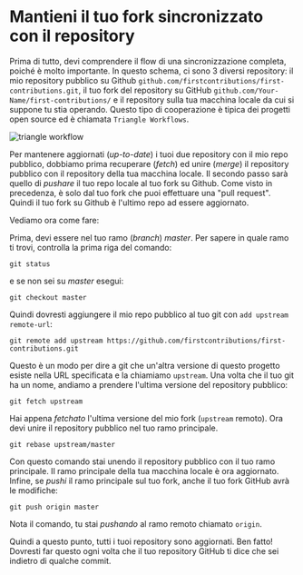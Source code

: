 # Mantieni il tuo fork sincronizzato con il repository

Prima di tutto, devi comprendere il flow di una sincronizzazione completa, poiché è molto importante. In questo schema, ci sono 3 diversi repository: il mio repository pubblico su Github `github.com/firstcontributions/first-contributions.git`, il tuo fork del repository su GitHub `github.com/Your-Name/first-contributions/` e il repository sulla tua macchina locale da cui si suppone tu stia operando. Questo tipo di cooperazione è tipica dei progetti open source ed è chiamata `Triangle Workflows`.

<img style="float;" src="../../assets/triangle_workflow.png" alt="triangle workflow" />

Per mantenere aggiornati (*up-to-date*) i tuoi due repository con il mio repo pubblico, dobbiamo prima recuperare (*fetch*) ed unire (*merge*) il repository pubblico con il repository della tua macchina locale. Il secondo passo sarà quello di *pushare* il tuo repo locale al tuo fork su Github. Come visto in precedenza, è solo dal tuo fork che puoi effettuare una "pull request". Quindi il tuo fork su Github è l'ultimo repo ad essere aggiornato.

Vediamo ora come fare:  

Prima, devi essere nel tuo ramo (*branch*) *master*. Per sapere in quale ramo ti trovi, controlla la prima riga del comando:  
```
git status
```
e se non sei su *master* esegui:  
```
git checkout master
```
Quindi dovresti aggiungere il mio repo pubblico al tuo git con `add upstream remote-url`:  
```
git remote add upstream https://github.com/firstcontributions/first-contributions.git
```
Questo è un modo per dire a git che un'altra versione di questo progetto esiste nella URL specificata e la chiamiamo `upstream`. Una volta che il tuo git ha un nome, andiamo a prendere l'ultima versione del repository pubblico:  
```
git fetch upstream
```

Hai appena *fetchato* l'ultima versione del mio fork (`upstream` remoto). Ora devi unire il repository pubblico nel tuo ramo principale.  
```
git rebase upstream/master
```
Con questo comando stai unendo il repository pubblico con il tuo ramo principale. Il ramo principale della tua macchina locale è ora aggiornato. Infine, se *pushi* il ramo principale sul tuo fork, anche il tuo fork GitHub avrà le modifiche:
```
git push origin master
```
Nota il comando, tu stai *pushando* al ramo remoto chiamato `origin`.  

Quindi a questo punto, tutti i tuoi repository sono aggiornati. Ben fatto! Dovresti far questo ogni volta che il tuo repository GitHub ti dice che sei indietro di qualche commit.  
